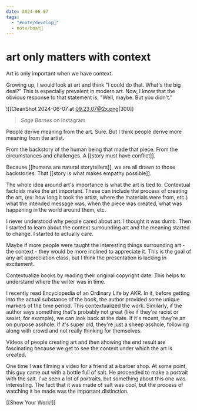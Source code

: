 ```yaml
---
date: 2024-06-07
tags:
  - "#note/develop🍃"
  - note/boat🚤
---
```

# art only matters with context

Art is only important when we have context.

Growing up, I would look at art and think "I could do that. What's the big deal?" This is especially prevalent in modern art. Now, I know that the obvious response to that statement is, "Well, maybe. But you didn't." 

![[CleanShot 2024-06-07 at 09.23.07@2x.png|300]]
>*Sage Barnes* on Instagram


People derive meaning from the art. Sure. 
But I think people derive more meaning from the artist. 

From the backstory of the human being that made that piece. From the circumstances and challenges. A [[story must have conflict]].

Because [[humans are natural storytellers]], we are all drawn to those backstories. That [[story is what makes empathy possible]]. 


The whole idea around art's importance is what the art is tied to. Contextual factoids make the art important. These can include the process of creating the art, (ex: how long it took the artist, where the materials were from, etc.) what the intended message was, when the piece was created, what was happening in the world around them, etc.



I never understood why people cared about art. I thought it was dumb. Then I started to learn about the context surrounding art and the meaning started to change. I started to actually care. 

Maybe if more people were taught the interesting things surrounding art - the context - they would be more inclined to appreciate it. This is the goal of any art appreciation class, but I think the presentation is lacking in excitement. 




Contextualize books by reading their original copyright date. This helps to understand where the writer was in time.

I recently read Encyclopedia of an Ordinary Life by AKR. In it, before getting into the actual substance of the book, the author provided some unique markers of the time period. This contextualized the work.
Similarly, if the author says something that's probably not great (like if they're racist or sexist, for example), we can look back at the date. If it's recent, they're an on purpose asshole. If it's super old, they're just a sheep asshole, following along with crowd and not really thinking for themselves.



Videos of people creating art and then showing the end result are fascinating because we get to see the context under which the art is created. 

One time I was filming a video for a friend at a barber shop. At some point, this guy came out with a bottle full of salt. He proceeded to make a portrait with the salt. I've seen a lot of portraits, but something about this one was interesting. The fact that it was made of salt was cool, but the process of watching it be made was the important distinction. 

[[Show Your Work!]]


